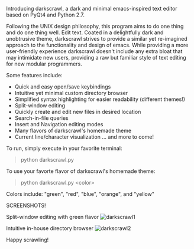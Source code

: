 Introducing darkscrawl, a dark and minimal emacs-inspired text editor based on PyQt4 and Python 2.7.

Following the UNIX design philosophy, this program aims to do one thing and do one thing well. Edit text. Coated in a delightfully dark and unobtrusive theme, darkscrawl strives to provide a similar yet re-imagined approach to the functionality and design of emacs. While providing a more user-friendly experience darkscrawl doesn't include any extra bloat that may intimidate new users, providing a raw but familiar style of text editing for new modular programmers.

Some features include:
- Quick and easy open/save keybindings
- Intuitive yet minimal custom directory browser
- Simplified syntax highlighting for easier readability (different themes!)
- Split-window editing
- Quickly create and edit new files in desired location
- Search-in-file queries
- Insert and Navigation editing modes
- Many flavors of darkscrawl's homemade theme
- Current line/character visualization
... and more to come!

To run, simply execute in your favorite terminal:

> python darkscrawl.py


To use your favorte flavor of darkscrawl's homemade theme:

> python darkscrawl.py \<color\>

Colors include:
"green", "red", "blue", "orange", and "yellow"

SCREENSHOTS!

Split-window editing with green flavor
![darkscrawl1](https://user-images.githubusercontent.com/3613279/41946583-182774a8-7968-11e8-8eaa-b62ceaf144a2.png)

Intuitive in-house directory browser
![darkscrawl2](https://user-images.githubusercontent.com/3613279/41946685-87a6b604-7968-11e8-9520-d0e1e21b7e74.png)

Happy scrawling!
